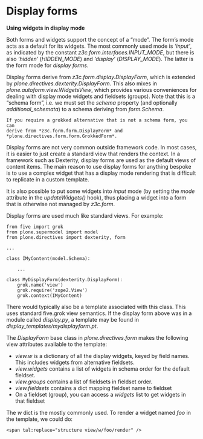 # Display forms

**Using widgets in display mode**

Both forms and widgets support the concept of a “mode”. The form’s mode
acts as a default for its widgets. The most commonly used mode is
*‘input’*, as indicated by the constant
*z3c.form.interfaces.INPUT_MODE*, but there is also *‘hidden’*
(*HIDDEN_MODE*) and *‘display’* (*DISPLAY_MODE*). The latter is the
form mode for *display forms*.

Display forms derive from *z3c.form.display.DisplayForm*, which is
extended by *plone.directives.dexterity.DisplayForm*. This also mixes in
*plone.autoform.view.WidgetsView*, which provides various conveniences
for dealing with display mode widgets and fieldsets (groups). Note that
this is a “schema form”, i.e. we must set the *schema* property (and
optionally *additional_schemata*) to a schema deriving from
*form.Schema*.

```{note}
If you require a grokked alternative that is not a schema form, you can
derive from *z3c.form.form.DisplayForm* and
*plone.directives.form.form.GrokkedForm*.
```

Display forms are not very common outside framework code. In most cases,
it is easier to just create a standard view that renders the context. In
a framework such as Dexterity, display forms are used as the default
views of content items. The main reason to use display forms for
anything bespoke is to use a complex widget that has a display mode
rendering that is difficult to replicate in a custom template.

It is also possible to put some widgets into *input* mode (by setting
the *mode* attribute in the *updateWidgets()* hook), thus placing a
widget into a form that is otherwise not managed by *z3c.form*.

Display forms are used much like standard views. For example:

```
from five import grok
from plone.supermodel import model
from plone.directives import dexterity, form

...

class IMyContent(model.Schema):

    ...

class MyDisplayForm(dexterity.DisplayForm):
    grok.name('view')
    grok.require('zope2.View')
    grok.context(IMyContent)
```

There would typically also be a template associated with this class.
This uses standard five.grok view semantics. If the display form above
was in a module called *display.py*, a template may be found in
*display_templates/mydisplayform.pt*.

The *DisplayForm* base class in *plone.directives.form* makes the
following view attributes available to the template:

- *view.w* is a dictionary of all the display widgets, keyed by field
  names. This includes widgets from alternative fieldsets.
- *view.widgets* contains a list of widgets in schema order for the
  default fieldset.
- *view.groups* contains a list of fieldsets in fieldset order.
- *view.fieldsets* contains a dict mapping fieldset name to fieldset
- On a fieldset (group), you can access a *widgets* list to get widgets
  in that fieldset

The *w* dict is the mostly commonly used. To render a widget named *foo*
in the template, we could do:

```
<span tal:replace="structure view/w/foo/render" />
```
